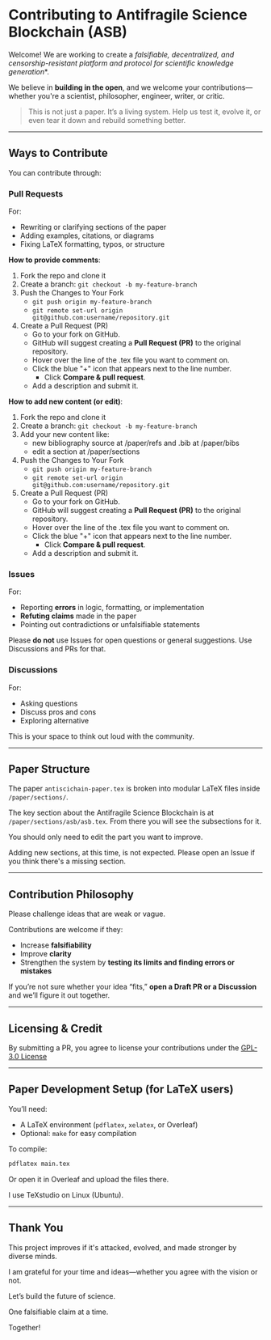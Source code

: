 # Contributing to Antifragile Science Blockchain (ASB)

Welcome! We are working to create a *falsifiable, decentralized, and censorship-resistant platform and protocol for 
scientific knowledge generation**.

We believe in **building in the open**, and we welcome your contributions—whether you're a scientist, philosopher, engineer, writer, or critic.

> This is not just a paper. It’s a living system. Help us test it, evolve it, or even tear it down and rebuild something better.

---

## Ways to Contribute

You can contribute through:

### Pull Requests
For:
- Rewriting or clarifying sections of the paper
- Adding examples, citations, or diagrams
- Fixing LaTeX formatting, typos, or structure

**How to provide comments**:
1. Fork the repo and clone it
2. Create a branch: `git checkout -b my-feature-branch`
3. Push the Changes to Your Fork
	- `git push origin my-feature-branch`
	- `git remote set-url origin git@github.com:username/repository.git`
4. Create a Pull Request (PR)
	- Go to your fork on GitHub.
	- GitHub will suggest creating a **Pull Request (PR)** to the original repository.
	- Hover over the line of the .tex file you want to comment on.
	- Click the blue "+" icon that appears next to the line number.
        - Click **Compare & pull request**.
	- Add a description and submit it.

**How to add new content (or edit)**:
1. Fork the repo and clone it
2. Create a branch: `git checkout -b my-feature-branch`
3. Add your new content like:
	- new bibliography source at /paper/refs and .bib at /paper/bibs
	- edit a section at /paper/sections
3. Push the Changes to Your Fork
	- `git push origin my-feature-branch`
	- `git remote set-url origin git@github.com:username/repository.git`
4. Create a Pull Request (PR)
	- Go to your fork on GitHub.
	- GitHub will suggest creating a **Pull Request (PR)** to the original repository.
	- Hover over the line of the .tex file you want to comment on.
	- Click the blue "+" icon that appears next to the line number.
        - Click **Compare & pull request**.
	- Add a description and submit it.


### Issues
For:
- Reporting **errors** in logic, formatting, or implementation
- **Refuting claims** made in the paper
- Pointing out contradictions or unfalsifiable statements

Please **do not** use Issues for open questions or general suggestions. Use Discussions and PRs for that.

### Discussions
For:
- Asking questions
- Discuss pros and cons
- Exploring alternative

This is your space to think out loud with the community.

---

##  Paper Structure

The paper `antiscichain-paper.tex` is broken into modular LaTeX files inside `/paper/sections/`.

The key section about the Antifragile Science Blockchain is at `/paper/sections/asb/asb.tex`.
From there you will see the subsections for it.

You should only need to edit the part you want to improve.

Adding new sections, at this time, is not expected. 
Please open an Issue if you think there's a missing section.

---

## Contribution Philosophy

Please challenge ideas that are weak or vague. 

Contributions are welcome if they:
- Increase **falsifiability**
- Improve **clarity**
- Strengthen the system by **testing its limits and finding errors or mistakes**

If you’re not sure whether your idea “fits,” **open a Draft PR or a Discussion** and we’ll figure it out together.

---

## Licensing & Credit

By submitting a PR, you agree to license your contributions under the [GPL-3.0 License](./LICENSE)

---

## Paper Development Setup (for LaTeX users)

You’ll need:
- A LaTeX environment (`pdflatex`, `xelatex`, or Overleaf)
- Optional: `make` for easy compilation

To compile:
```bash
pdflatex main.tex
```

Or open it in Overleaf and upload the files there.

I use TeXstudio on Linux (Ubuntu).

---

## Thank You

This project improves if it's attacked, evolved, and made stronger by diverse minds.

I am grateful for your time and ideas—whether you agree with the vision or not.

Let’s build the future of science. 

One falsifiable claim at a time. 

Together!

